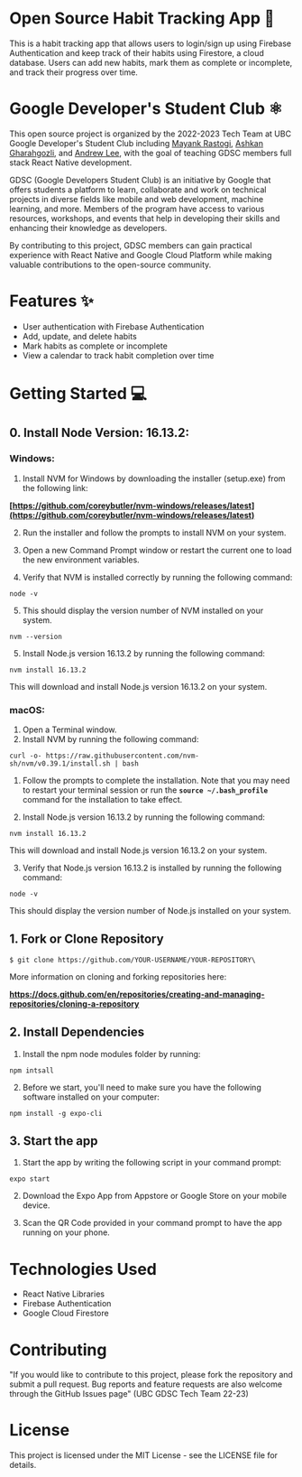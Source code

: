 # Open Source Habit Tracking App :iphone:
This is a habit tracking app that allows users to login/sign up using Firebase Authentication and keep track of their habits using Firestore, a cloud database. Users can add new habits, mark them as complete or incomplete, and track their progress over time.

# Google Developer's Student Club ⚛️
This open source project is organized by the 2022-2023 Tech Team at UBC Google Developer's Student Club including [Mayank Rastogi], [Ashkan Gharahgozli], and [Andrew Lee], with the goal of teaching GDSC members full stack React Native development. 

[Ashkan Gharahgozli]: https://www.linkedin.com/in/ashgozli
[Mayank Rastogi]: https://www.linkedin.com/in/mayankrastogi02/
[Andrew Lee]: https://www.linkedin.com/in/andrew-lee-0897aa210/

GDSC (Google Developers Student Club) is an initiative by Google that offers students a platform to learn, collaborate and work on technical projects in diverse fields like mobile and web development, machine learning, and more. Members of the program have access to various resources, workshops, and events that help in developing their skills and enhancing their knowledge as developers. 

By contributing to this project, GDSC members can gain practical experience with React Native and Google Cloud Platform while making valuable contributions to the open-source community.

# Features :sparkles:
- User authentication with Firebase Authentication
- Add, update, and delete habits
- Mark habits as complete or incomplete
- View a calendar to track habit completion over time

# Getting Started 💻

## 0. Install Node Version: 16.13.2:

### **Windows:**

1. Install NVM for Windows by downloading the installer (setup.exe) from the following link: 

**[https://github.com/coreybutler/nvm-windows/releases/latest](https://github.com/coreybutler/nvm-windows/releases/latest)**


2. Run the installer and follow the prompts to install NVM on your system.

3. Open a new Command Prompt window or restart the current one to load the new environment variables.

4. Verify that NVM is installed correctly by running the following command:

```
node -v
```
5. This should display the version number of NVM installed on your system.

```
nvm --version
```
    
5. Install Node.js version 16.13.2 by running the following command:

```
nvm install 16.13.2
```

This will download and install Node.js version 16.13.2 on your system.

### **macOS:**

1. Open a Terminal window.
2. Install NVM by running the following command:

```
curl -o- https://raw.githubusercontent.com/nvm-sh/nvm/v0.39.1/install.sh | bash
```

1. Follow the prompts to complete the installation. Note that you may need to restart your terminal session or run the **`source ~/.bash_profile`** command for the installation to take effect.

2. Install Node.js version 16.13.2 by running the following command:

```
nvm install 16.13.2
```

This will download and install Node.js version 16.13.2 on your system.

3. Verify that Node.js version 16.13.2 is installed by running the following command:

```
node -v
```

This should display the version number of Node.js installed on your system.

## 1. Fork or Clone Repository

```
$ git clone https://github.com/YOUR-USERNAME/YOUR-REPOSITORY\
```

More information on cloning and forking repositories here: 

**https://docs.github.com/en/repositories/creating-and-managing-repositories/cloning-a-repository**

## 2. Install Dependencies

1. Install the npm node modules folder by running:

```
npm intsall
```

2. Before we start, you'll need to make sure you have the following software installed on your computer:

```
npm install -g expo-cli
```

## 3. Start the app

1. Start the app by writing the following script in your command prompt:

```
expo start
```

2. Download the Expo App from Appstore or Google Store on your mobile device.

3. Scan the QR Code provided in your command prompt to have the app running on your phone.

# Technologies Used
- React Native Libraries
- Firebase Authentication
- Google Cloud Firestore

# Contributing 
"If you would like to contribute to this project, please fork the repository and submit a pull request. Bug reports and feature requests are also welcome through the GitHub Issues page" (UBC GDSC Tech Team 22-23) 

# License
This project is licensed under the MIT License - see the LICENSE file for details.
